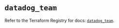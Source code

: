 # `datadog_team`

Refer to the Terraform Registry for docs: [`datadog_team`](https://registry.terraform.io/providers/datadog/datadog/3.41.0/docs/resources/team).
